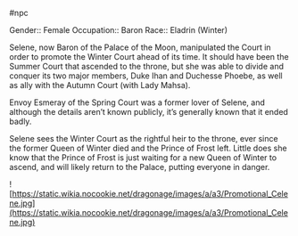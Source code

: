 #npc 

Gender:: Female
Occupation:: Baron
Race:: Eladrin (Winter)

Selene, now Baron of the Palace of the Moon, manipulated the Court in order to promote the Winter Court ahead of its time. It should have been the Summer Court that ascended to the throne, but she was able to divide and conquer its two major members, Duke Ihan and Duchesse Phoebe, as well as ally with the Autumn Court (with Lady Mahsa).

Envoy Esmeray of the Spring Court was a former lover of Selene, and although the details aren’t known publicly, it’s generally known that it ended badly.

Selene sees the Winter Court as the rightful heir to the throne, ever since the former Queen of Winter died and the Prince of Frost left. Little does she know that the Prince of Frost is just waiting for a new Queen of Winter to ascend, and will likely return to the Palace, putting everyone in danger.

![https://static.wikia.nocookie.net/dragonage/images/a/a3/Promotional_Celene.jpg](https://static.wikia.nocookie.net/dragonage/images/a/a3/Promotional_Celene.jpg)